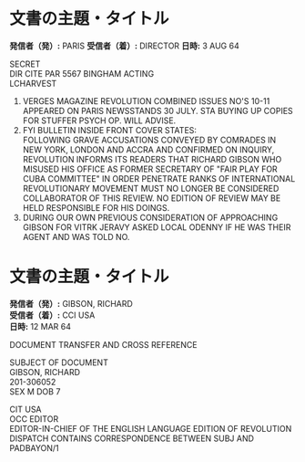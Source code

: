# 文書の主題・タイトル

**発信者（発）:** PARIS
**受信者（着）:** DIRECTOR
**日時:** 3 AUG 64

SECRET  
DIR CITE PAR 5567 BINGHAM ACTING  
LCHARVEST  

1. VERGES MAGAZINE REVOLUTION COMBINED ISSUES NO'S 10-11 APPEARED ON PARIS NEWSSTANDS 30 JULY. STA BUYING UP COPIES FOR STUFFER PSYCH OP. WILL ADVISE.  
2. FYI BULLETIN INSIDE FRONT COVER STATES:  
FOLLOWING GRAVE ACCUSATIONS CONVEYED BY COMRADES IN NEW YORK, LONDON AND ACCRA AND CONFIRMED ON INQUIRY, REVOLUTION INFORMS ITS READERS THAT RICHARD GIBSON WHO MISUSED HIS OFFICE AS FORMER SECRETARY OF "FAIR PLAY FOR CUBA COMMITTEE" IN ORDER PENETRATE RANKS OF INTERNATIONAL REVOLUTIONARY MOVEMENT MUST NO LONGER BE CONSIDERED COLLABORATOR OF THIS REVIEW. NO EDITION OF REVIEW MAY BE HELD RESPONSIBLE FOR HIS DOINGS.  
3. DURING OUR OWN PREVIOUS CONSIDERATION OF APPROACHING GIBSON FOR VITRK JERAVY ASKED LOCAL ODENNY IF HE WAS THEIR AGENT AND WAS TOLD NO.  

# 文書の主題・タイトル

**発信者（発）:** GIBSON, RICHARD  
**受信者（着）:** CCI USA  
**日時:** 12 MAR 64

DOCUMENT TRANSFER AND CROSS REFERENCE  

SUBJECT OF DOCUMENT  
GIBSON, RICHARD  
201-306052  
SEX M DOB 7  

CIT USA  
OCC EDITOR  
EDITOR-IN-CHIEF OF THE ENGLISH LANGUAGE EDITION OF REVOLUTION DISPATCH CONTAINS CORRESPONDENCE BETWEEN SUBJ AND PADBAYON/1